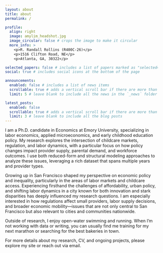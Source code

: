 ```yaml
---
layout: about
title: about
permalink: /

profile:
  align: right
  image: amylim_headshot.jpg
  image_circular: false # crops the image to make it circular
  more_info: >
    <p>R. Randall Rollins (R400C-26)</p>
    <p>1516 Clifton Road, NE</p>
    <p>Atlanta, GA, 30322</p>

selected_papers: false # includes a list of papers marked as "selected={true}"
social: true # includes social icons at the bottom of the page

announcements:
  enabled: false # includes a list of news items
  scrollable: true # adds a vertical scroll bar if there are more than 3 news items
  limit: 5 # leave blank to include all the news in the `_news` folder

latest_posts:
  enabled: false
  scrollable: true # adds a vertical scroll bar if there are more than 3 new posts items
  limit: 3 # leave blank to include all the blog posts
---
```


<!-- 
subtitle: <a href='#'>Affiliations</a>. Address. Contacts. Motto. Etc. # which originally appears under permalink .
Write your biography here. Tell the world about yourself. Link to your favorite [subreddit](http://reddit.com). You can put a picture in, too. The code is already in, just name your picture `prof_pic.jpg` and put it in the `img/` folder.

Put your address / P.O. box / other info right below your picture. You can also disable any of these elements by editing `profile` property of the YAML header of your `_pages/about.md`. Edit `_bibliography/papers.bib` and Jekyll will render your [publications page](/al-folio/publications/) automatically.

Link to your social media connections, too. This theme is set up to use [Font Awesome icons](https://fontawesome.com/) and [Academicons](https://jpswalsh.github.io/academicons/), like the ones below. Add your Facebook, Twitter, LinkedIn, Google Scholar, or just disable all of them.
-->

I am a Ph.D. candidate in Economics at Emory University, specializing in labor economics, applied microeconomics, and early childhood education policy. My research explores the intersection of childcare markets, regulation, and labor dynamics, with a particular focus on how policy changes impact provider supply, parental demand, and workforce outcomes. I use both reduced-form and structural modeling approaches to analyze these issues, leveraging a rich dataset that spans multiple years and provider types.

Growing up in San Francisco shaped my perspective on economic policy and inequality, particularly in the areas of labor markets and childcare access. Experiencing firsthand the challenges of affordability, urban policy, and shifting labor dynamics in a city known for both innovation and stark disparities has deeply influenced my research questions. I am especially interested in how regulations affect small providers, labor supply decisions, and broader economic mobility—issues that are not only central to San Francisco but also relevant to cities and communities nationwide.

Outside of research, I enjoy open-water swimming and running. When I’m not working with data or writing, you can usually find me training for my next marathon or searching for the best bakeries in town.

For more details about my research, CV, and ongoing projects, please explore my site or reach out via email.
